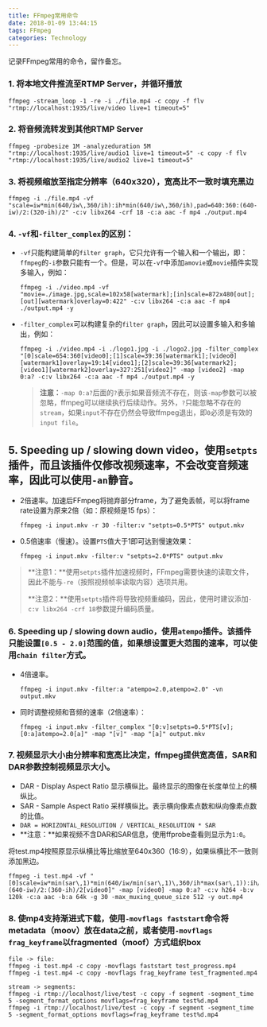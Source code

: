 ```yaml
---
title: FFmpeg常用命令
date: 2018-01-09 13:44:15
tags: FFmpeg
categories: Technology
---
```

记录FFmpeg常用的命令，留作备忘。

### 1. 将本地文件推流至RTMP Server，并循环播放
```
ffmpeg -stream_loop -1 -re -i ./file.mp4 -c copy -f flv "rtmp://localhost:1935/live/video live=1 timeout=5"
```

### 2. 将音频流转发到其他RTMP Server
```
ffmpeg -probesize 1M -analyzeduration 5M "rtmp://localhost:1935/live/audio1 live=1 timeout=5" -c copy -f flv "rtmp://localhost:1935/live/audio2 live=1 timeout=5"
```

### 3. 将视频缩放至指定分辨率（640x320），宽高比不一致时填充黑边
```
ffmpeg -i ./file.mp4 -vf "scale=iw*min(640/iw\,360/ih):ih*min(640/iw\,360/ih),pad=640:360:(640-iw)/2:(320-ih)/2" -c:v libx264 -crf 18 -c:a aac -f mp4 ./output.mp4
```

### 4. `-vf`和`-filter_complex`的区别：
   + `-vf`只能构建简单的`filter graph`，它只允许有一个输入和一个输出，即：`ffmpeg`的`-i`参数只能有一个。但是，可以在`-vf`中添加`amovie`或`movie`插件实现多输入，例如：
     ```
     ffmpeg -i ./video.mp4 -vf "movie=./image.jpg,scale=102x58[watermark];[in]scale=872x480[out];[out][watermark]overlay=0:422" -c:v libx264 -c:a aac -f mp4 ./output.mp4 -y 
     ```

   + `-filter_complex`可以构建复杂的`filter graph`，因此可以设置多输入和多输出，例如：
     ```
     ffmpeg -i ./video.mp4 -i ./logo1.jpg -i ./logo2.jpg -filter_complex "[0]scale=654:360[video0];[1]scale=39:36[watermark1];[video0][watermark1]overlay=19:14[video1];[2]scale=39:36[watermark2];[video1][watermark2]overlay=327:251[video2]" -map [video2] -map 0:a? -c:v libx264 -c:a aac -f mp4 ./output.mp4 -y
     ```

     > **注意：**`-map 0:a?`后面的`?`表示如果音频流不存在，则该`-map`参数可以被忽略，ffmpeg可以继续执行后续动作。另外，`?`只能忽略不存在的`stream`，如果`input`不存在仍然会导致ffmpeg退出，即`0`必须是有效的`input file`。

## 5. Speeding up / slowing down video，使用`setpts`插件，而且该插件仅修改视频速率，不会改变音频速率，因此可以使用`-an`静音。
   + 2倍速率。加速后FFmpeg将抛弃部分frame，为了避免丢帧，可以将frame rate设置为原来2倍（如：原视频是15 fps）：
     ```
     ffmpeg -i input.mkv -r 30 -filter:v "setpts=0.5*PTS" output.mkv
     ```

   + 0.5倍速率（慢速）。设置`PTS`值大于1即可达到慢速效果：
     ```
     ffmpeg -i input.mkv -filter:v "setpts=2.0*PTS" output.mkv
     ```

   > **注意1：**使用`setpts`插件加速视频时，FFmpeg需要快速的读取文件，因此不能与`-re`（按照视频帧率读取内容）选项共用。
   >
   > **注意2：**使用`setpts`插件将导致视频重编码，因此，使用时建议添加`-c:v libx264 -crf 18`参数提升编码质量。

### 6. Speeding up / slowing down audio，使用`atempo`插件。该插件只能设置`[0.5 - 2.0]`范围的值，如果想设置更大范围的速率，可以使用`chain filter`方式。
   + 4倍速率。
     ```
     ffmpeg -i input.mkv -filter:a "atempo=2.0,atempo=2.0" -vn output.mkv
     ```

   + 同时调整视频和音频的速率（2倍速率）：
     ```
     ffmpeg -i input.mkv -filter_complex "[0:v]setpts=0.5*PTS[v];[0:a]atempo=2.0[a]" -map "[v]" -map "[a]" output.mkv
     ```

### 7. 视频显示大小由分辨率和宽高比决定，ffmpeg提供宽高值，SAR和DAR参数控制视频显示大小。
   + DAR - Display Aspect Ratio 显示横纵比。最终显示的图像在长度单位上的横纵比。
   + SAR - Sample Aspect Ratio 采样横纵比。表示横向像素点数和纵向像素点数的比值。
   + `DAR = HORIZONTAL_RESOLUTION / VERTICAL_RESOLUTION * SAR`
   + **注意：**如果视频不含DAR和SAR信息，使用ffprobe查看则显示为`1:0`。

将test.mp4按照原显示纵横比等比缩放至640x360（16:9），如果纵横比不一致则添加黑边。

```
ffmpeg -i test.mp4 -vf "[0]scale=iw*min(sar\,1)*min(640/iw/min(sar\,1)\,360/ih*max(sar\,1)):ih/max(sar\,1)*min(640/iw/min(sar\,1)\,360/ih*max(sar\,1)),pad=640:360:(640-iw)/2:(360-ih)/2[video0]" -map [video0] -map 0:a? -c:v h264 -b:v 120k -c:a aac -b:a 64k -g 30 -max_muxing_queue_size 512 -y out.mp4
```

### 8. 使mp4支持渐进式下载，使用`-movflags faststart`命令将metadata（moov）放在data之前，或者使用`-movflags frag_keyframe`以fragmented（moof）方式组织box
```
file -> file:
ffmpeg -i test.mp4 -c copy -movflags faststart test_progress.mp4
ffmpeg -i test.mp4 -c copy -movflags frag_keyframe test_fragmented.mp4

stream -> segments:
ffmpeg -i rtmp://localhost/live/test -c copy -f segment -segment_time 5 -segment_format_options movflags=frag_keyframe test%d.mp4
ffmpeg -i rtmp://localhost/live/test -c copy -f segment -segment_time 5 -segment_format_options movflags=frag_keyframe test%d.mp4
```